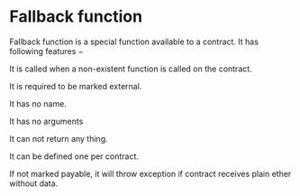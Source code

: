 # Fallback function
Fallback function is a special function available to a contract. It has following features −

It is called when a non-existent function is called on the contract.

It is required to be marked external.

It has no name.

It has no arguments

It can not return any thing.

It can be defined one per contract.

If not marked payable, it will throw exception if contract receives plain ether without data.
